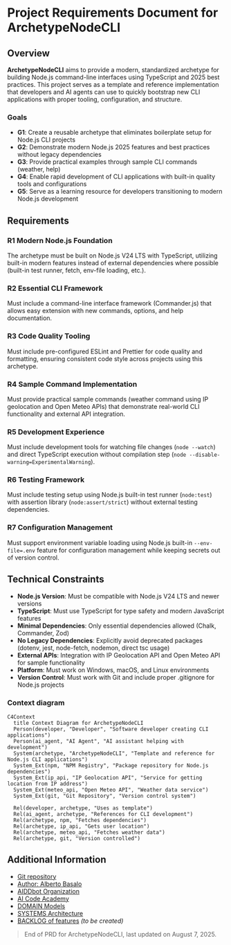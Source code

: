 # Project Requirements Document for ArchetypeNodeCLI

## Overview

**ArchetypeNodeCLI** aims to provide a modern, standardized archetype for building Node.js command-line interfaces using TypeScript and 2025 best practices. This project serves as a template and reference implementation that developers and AI agents can use to quickly bootstrap new CLI applications with proper tooling, configuration, and structure.

### Goals

- **G1**: Create a reusable archetype that eliminates boilerplate setup for Node.js CLI projects
- **G2**: Demonstrate modern Node.js 2025 features and best practices without legacy dependencies
- **G3**: Provide practical examples through sample CLI commands (weather, help)
- **G4**: Enable rapid development of CLI applications with built-in quality tools and configurations
- **G5**: Serve as a learning resource for developers transitioning to modern Node.js development

## Requirements

### R1 Modern Node.js Foundation

The archetype must be built on Node.js V24 LTS with TypeScript, utilizing built-in modern features instead of external dependencies where possible (built-in test runner, fetch, env-file loading, etc.).

### R2 Essential CLI Framework

Must include a command-line interface framework (Commander.js) that allows easy extension with new commands, options, and help documentation.

### R3 Code Quality Tooling

Must include pre-configured ESLint and Prettier for code quality and formatting, ensuring consistent code style across projects using this archetype.

### R4 Sample Command Implementation

Must provide practical sample commands (weather command using IP geolocation and Open Meteo APIs) that demonstrate real-world CLI functionality and external API integration.

### R5 Development Experience

Must include development tools for watching file changes (`node --watch`) and direct TypeScript execution without compilation step (`node --disable-warning=ExperimentalWarning`).

### R6 Testing Framework

Must include testing setup using Node.js built-in test runner (`node:test`) with assertion library (`node:assert/strict`) without external testing dependencies.

### R7 Configuration Management

Must support environment variable loading using Node.js built-in `--env-file=.env` feature for configuration management while keeping secrets out of version control.

## Technical Constraints

- **Node.js Version**: Must be compatible with Node.js V24 LTS and newer versions
- **TypeScript**: Must use TypeScript for type safety and modern JavaScript features
- **Minimal Dependencies**: Only essential dependencies allowed (Chalk, Commander, Zod)
- **No Legacy Dependencies**: Explicitly avoid deprecated packages (dotenv, jest, node-fetch, nodemon, direct tsc usage)
- **External APIs**: Integration with IP Geolocation API and Open Meteo API for sample functionality
- **Platform**: Must work on Windows, macOS, and Linux environments
- **Version Control**: Must work with Git and include proper .gitignore for Node.js projects

### Context diagram

```mermaid
C4Context
  title Context Diagram for ArchetypeNodeCLI
  Person(developer, "Developer", "Software developer creating CLI applications")
  Person(ai_agent, "AI Agent", "AI assistant helping with development")
  System(archetype, "ArchetypeNodeCLI", "Template and reference for Node.js CLI applications")
  System_Ext(npm, "NPM Registry", "Package repository for Node.js dependencies")
  System_Ext(ip_api, "IP Geolocation API", "Service for getting location from IP address")
  System_Ext(meteo_api, "Open Meteo API", "Weather data service")
  System_Ext(git, "Git Repository", "Version control system")
  
  Rel(developer, archetype, "Uses as template")
  Rel(ai_agent, archetype, "References for CLI development")
  Rel(archetype, npm, "Fetches dependencies")
  Rel(archetype, ip_api, "Gets user location")
  Rel(archetype, meteo_api, "Fetches weather data")
  Rel(archetype, git, "Version controlled")
```

## Additional Information

- [Git repository](https://github.com/AIDDbot/ArchetypeNodeCLI)
- [Author: Alberto Basalo](https://albertobasalo.dev)
- [AIDDbot Organization](https://github.com/AIDDbot)
- [AI Code Academy](https://aicode.academy)
- [DOMAIN Models](./DOMAIN.md)
- [SYSTEMS Architecture](./SYSTEMS.md)
- [BACKLOG of features](./BACKLOG.md) *(to be created)*

> End of PRD for ArchetypeNodeCLI, last updated on August 7, 2025.
